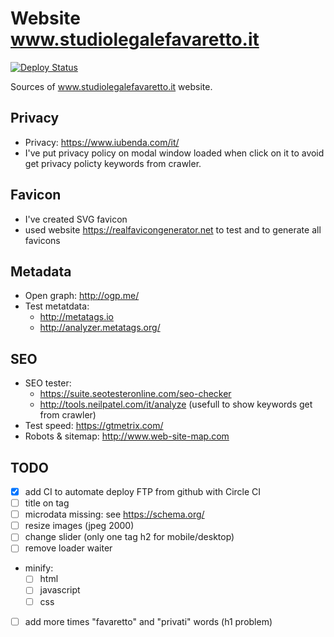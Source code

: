 # Website www.studiolegalefavaretto.it

[![Deploy Status](https://circleci.com/gh/giursino/studiolegalefavaretto.it.svg?style=svg)](https://circleci.com/gh/giursino/studiolegalefavaretto.it)

Sources of www.studiolegalefavaretto.it website.


## Privacy

* Privacy: https://www.iubenda.com/it/
* I've put privacy policy on modal window loaded when click on it to avoid get privacy policty keywords from crawler.


## Favicon

* I've created SVG favicon
* used website https://realfavicongenerator.net to test and to generate all favicons


## Metadata

* Open graph: http://ogp.me/
* Test metatdata: 
  * http://metatags.io
  * http://analyzer.metatags.org/


## SEO

* SEO tester: 
  * https://suite.seotesteronline.com/seo-checker
  * http://tools.neilpatel.com/it/analyze (usefull to show keywords get from crawler)
* Test speed: https://gtmetrix.com/
* Robots & sitemap: http://www.web-site-map.com


## TODO

- [x] add CI to automate deploy FTP from github with Circle CI
- [ ] title on <a> tag
- [ ] microdata missing: see https://schema.org/
- [ ] resize images (jpeg 2000)
- [ ] change slider (only one tag h2 for mobile/desktop)
- [ ] remove loader waiter
- minify:
  - [ ] html
  - [ ] javascript
  - [ ] css
- [ ] add more times "favaretto" and "privati" words (h1 problem)